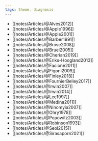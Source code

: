 ```yaml
---
tags: theme, diagnosis
---
```


- [[notes/Articles/@Alves2012]]
- [[notes/Articles/@Apple1996]]
- [[notes/Articles/@Apple2001]]
- [[notes/Articles/@Barber1991]]
- [[notes/Articles/@Brose2008]]
- [[notes/Articles/@Bruel2005]]
- [[notes/Articles/@Cherian2019]]
- [[notes/Articles/@Eriks-Hoogland2013]]
- [[notes/Articles/@Facione2011]]
- [[notes/Articles/@Figoni2009]]
- [[notes/Articles/@Finley2018]]
- [[notes/Articles/@FournierBelley2017]]
- [[notes/Articles/@Irwin2007]]
- [[notes/Articles/@Irwin2014]]
- [[notes/Articles/@Lee1997]]
- [[notes/Articles/@Medina2011]]
- [[notes/Articles/@Ninomyia2007]]
- [[notes/Articles/@Ohry1978]]
- [[notes/Articles/@Popowitz2003]]
- [[notes/Articles/@Robinson1993]]
- [[notes/Articles/@Seol2015]]
- [[notes/Articles/@Sirasaporn2021]]